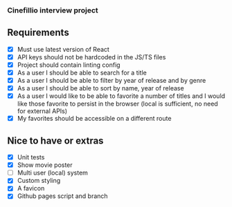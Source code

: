 ### Cinefillio interview project 

## Requirements 

- [x] Must use latest version of React
- [x] API keys should not be hardcoded in the JS/TS files
- [x] Project should contain linting config
- [x] As a user I should be able to search for a title
- [x] As a user I should be able to filter by year of release and by genre
- [x] As a user I should be able to sort by name, year of release
- [X] As a user I would like to be able to favorite a number of titles and I would like those favorite to persist in the browser (local is sufficient, no need for external APIs)
- [x] My favorites should be accessible on a different route

## Nice to have or extras 
- [x] Unit tests
- [x] Show movie poster
- [ ] Multi user (local) system
- [x] Custom styling
- [x] A favicon
- [x] Github pages script and branch